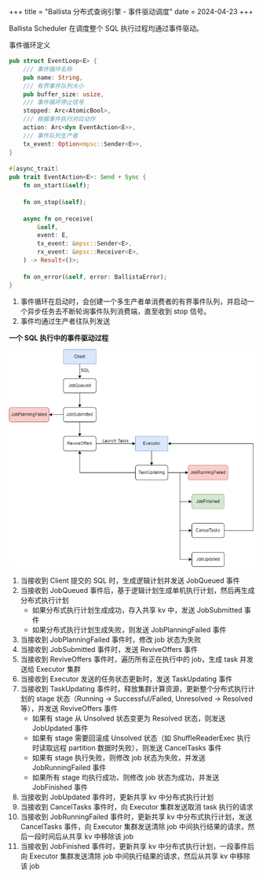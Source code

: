 +++
title = "Ballista 分布式查询引擎 - 事件驱动调度"
date = 2024-04-23
+++

Ballista Scheduler 在调度整个 SQL 执行过程均通过事件驱动。

事件循环定义
```rust
pub struct EventLoop<E> {
    /// 事件循环名称
    pub name: String,
    /// 有界事件队列大小
    pub buffer_size: usize,
    /// 事件循环停止信号
    stopped: Arc<AtomicBool>,
    /// 根据事件执行对应动作
    action: Arc<dyn EventAction<E>>,
    /// 事件队列生产者
    tx_event: Option<mpsc::Sender<E>>,
}

#[async_trait]
pub trait EventAction<E>: Send + Sync {
    fn on_start(&self);

    fn on_stop(&self);

    async fn on_receive(
        &self,
        event: E,
        tx_event: &mpsc::Sender<E>,
        rx_event: &mpsc::Receiver<E>,
    ) -> Result<()>;

    fn on_error(&self, error: BallistaError);
}
```
1. 事件循环在启动时，会创建一个多生产者单消费者的有界事件队列，并启动一个异步任务去不断轮询事件队列消费端，直至收到 stop 信号。
2. 事件均通过生产者往队列发送

**一个 SQL 执行中的事件驱动过程**

![ballista-mvp-eventloop](./ballista-mvp-eventloop.drawio.png)

1. 当接收到 Client 提交的 SQL 时，生成逻辑计划并发送 JobQueued 事件
2. 当接收到 JobQueued 事件后，基于逻辑计划生成单机执行计划，然后再生成分布式执行计划
    - 如果分布式执行计划生成成功，存入共享 kv 中，发送 JobSubmitted 事件
    - 如果分布式执行计划生成失败，则发送 JobPlanningFailed 事件
3. 当接收到 JobPlanningFailed 事件时，修改 job 状态为失败
4. 当接收到 JobSubmitted 事件时，发送 ReviveOffers 事件
5. 当接收到 ReviveOffers 事件时，遍历所有正在执行中的 job，生成 task 并发送给 Executor 集群
6. 当接收到 Executor 发送的任务状态更新时，发送 TaskUpdating 事件
7. 当接收到 TaskUpdating 事件时，释放集群计算资源，更新整个分布式执行计划的 stage 状态（Running -> Successful/Failed, Unresolved -> Resolved等），并发送 ReviveOffers 事件
    - 如果有 stage 从 Unsolved 状态变更为 Resolved 状态，则发送 JobUpdated 事件
    - 如果有 stage 需要回滚成 Unsolved 状态（如 ShuffleReaderExec 执行时读取远程 partition 数据时失败），则发送 CancelTasks 事件
    - 如果有 stage 执行失败，则修改 job 状态为失败，并发送 JobRunningFailed 事件
    - 如果所有 stage 均执行成功，则修改 job 状态为成功，并发送 JobFinished 事件
8. 当接收到 JobUpdated 事件时，更新共享 kv 中分布式执行计划
9. 当接收到 CancelTasks 事件时，向 Executor 集群发送取消 task 执行的请求
10. 当接收到 JobRunningFailed 事件时，更新共享 kv 中分布式执行计划，发送 CancelTasks 事件，向 Executor 集群发送清除 job 中间执行结果的请求，然后一段时间后从共享 kv 中移除该 job
11. 当接收到 JobFinished 事件时，更新共享 kv 中分布式执行计划，一段事件后向 Executor 集群发送清除 job 中间执行结果的请求，然后从共享 kv 中移除该 job